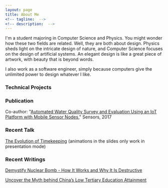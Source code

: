 ```yaml
---
layout: page
title: About Me
<!-- tagline:  -->
<!-- description:  -->
---
```


I'm a student majoring in Computer Science and Physics. You might wonder how these two fields are related. Well, they are both about design. Physics sheds light on the intricate design of nature, and Computer Science focuses on the design of artificial systems. An elegant design is like a great piece of artwork, with beauty that is beyond words. 

I also work as a software engineer, simply because computers give the unlimited power to design whatever I like.



### Technical Projects



### Publication

Co-author: "[Automated Water Quality Survey and Evaluation Using an IoT Platform with Mobile Sensor Nodes](http://www.mdpi.com/1424-8220/17/8/1735)," Sensors, 2017



### Recent Talk

[The Evolution of Timekeeping](/assets/The_Evolution_of_Timekeeping.pptx) \(animations in the slides only work in presentation mode\)



### Recent Writings

[Demystify Nuclear Bomb - How It Works and Why It Is Destructive](/assets/Demystify_Nuclear_Bomb_How_It_Works_and_Why_It_Is_Destructive.pdf)

[Uncover the Myth behind China’s Low Tertiary Education Attainment](/assets/Uncover_the_Myth_behind_China_Low_Tertiary_Education_Attainment.pdf)

